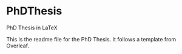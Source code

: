 # PhDThesis
PhD Thesis in LaTeX

This is the readme file for the PhD Thesis.
It follows a template from Overleaf.
